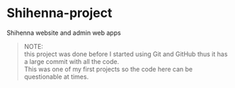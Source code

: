 # Shihenna-project

Shihenna website and admin web apps

> NOTE:  
> this project was done before I started using Git and GitHub thus it has a large commit with all the code.  
> This was one of my first projects so the code here can be questionable at times.
